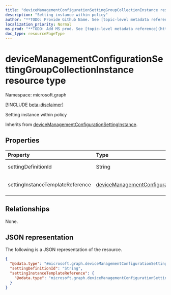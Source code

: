 ```yaml
---
title: "deviceManagementConfigurationSettingGroupCollectionInstance resource type"
description: "Setting instance within policy"
author: "**TODO: Provide Github Name. See [topic-level metadata reference](https://msgo.azurewebsites.net/add/document/guidelines/metadata.html#topic-level-metadata)**"
localization_priority: Normal
ms.prod: "**TODO: Add MS prod. See [topic-level metadata reference](https://msgo.azurewebsites.net/add/document/guidelines/metadata.html#topic-level-metadata)**"
doc_type: resourcePageType
---
```


# deviceManagementConfigurationSettingGroupCollectionInstance resource type

Namespace: microsoft.graph

[!INCLUDE [beta-disclaimer](../../includes/beta-disclaimer.md)]

Setting instance within policy


Inherits from [deviceManagementConfigurationSettingInstance](../resources/devicemanagementconfigurationsettinginstance.md).

## Properties
|Property|Type|Description|
|:---|:---|:---|
|settingDefinitionId|String|Setting Definition Id Inherited from [deviceManagementConfigurationSettingInstance](../resources/devicemanagementconfigurationsettinginstance.md).|
|settingInstanceTemplateReference|[deviceManagementConfigurationSettingInstanceTemplateReference](../resources/devicemanagementconfigurationsettinginstancetemplatereference.md)|Setting Instance Template Reference Inherited from [deviceManagementConfigurationSettingInstance](../resources/devicemanagementconfigurationsettinginstance.md).|

## Relationships
None.

## JSON representation
The following is a JSON representation of the resource.
<!-- {
  "blockType": "resource",
  "@odata.type": "microsoft.graph.deviceManagementConfigurationSettingGroupCollectionInstance"
}
-->
``` json
{
  "@odata.type": "#microsoft.graph.deviceManagementConfigurationSettingGroupCollectionInstance",
  "settingDefinitionId": "String",
  "settingInstanceTemplateReference": {
    "@odata.type": "microsoft.graph.deviceManagementConfigurationSettingInstanceTemplateReference"
  }
}
```

